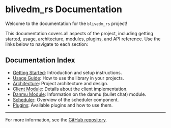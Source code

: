 # blivedm_rs Documentation

Welcome to the documentation for the `blivedm_rs` project!

This documentation covers all aspects of the project, including getting started, usage, architecture, modules, plugins, and API reference. Use the links below to navigate to each section:

## Documentation Index

- [Getting Started](README.md): Introduction and setup instructions.
- [Usage Guide](usage.md): How to use the library in your projects.
- [Architecture](architecture.md): Project architecture and design.
- [Client Module](client.md): Details about the client implementation.
- [Danmu Module](danmu.md): Information on the danmu (bullet chat) module.
- [Scheduler](scheduler.md): Overview of the scheduler component.
- [Plugins](plugins.md): Available plugins and how to use them.

---

For more information, see the [GitHub repository](https://github.com/jiahaoxiang2000/blivedm_rs).
